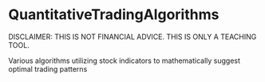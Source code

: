 # QuantitativeTradingAlgorithms

DISCLAIMER: THIS IS NOT FINANCIAL ADVICE. THIS IS ONLY A TEACHING TOOL.

Various algorithms utilizing stock indicators to mathematically suggest optimal trading patterns
